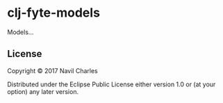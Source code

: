 # clj-fyte-models

Models...

## License

Copyright © 2017 Navil Charles

Distributed under the Eclipse Public License either version 1.0 or (at
your option) any later version.
